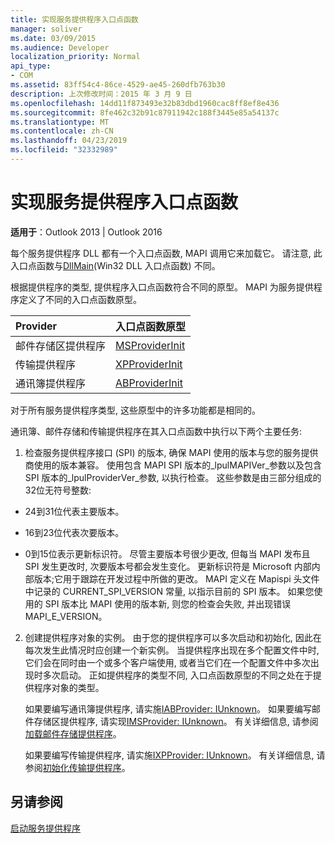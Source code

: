 ```yaml
---
title: 实现服务提供程序入口点函数
manager: soliver
ms.date: 03/09/2015
ms.audience: Developer
localization_priority: Normal
api_type:
- COM
ms.assetid: 83ff54c4-86ce-4529-ae45-260dfb763b30
description: 上次修改时间：2015 年 3 月 9 日
ms.openlocfilehash: 14dd11f873493e32b83dbd1960cac8ff8ef8e436
ms.sourcegitcommit: 8fe462c32b91c87911942c188f3445e85a54137c
ms.translationtype: MT
ms.contentlocale: zh-CN
ms.lasthandoff: 04/23/2019
ms.locfileid: "32332989"
---
```

# <a name="implementing-a-service-provider-entry-point-function"></a>实现服务提供程序入口点函数

  
  
**适用于**：Outlook 2013 | Outlook 2016 
  
每个服务提供程序 DLL 都有一个入口点函数, MAPI 调用它来加载它。 请注意, 此入口点函数与[DllMain](https://msdn.microsoft.com/library/ms682583.aspx)(Win32 DLL 入口点函数) 不同。
  
根据提供程序的类型, 提供程序入口点函数符合不同的原型。 MAPI 为服务提供程序定义了不同的入口点函数原型。
  
|**Provider**|**入口点函数原型**|
|:-----|:-----|
|邮件存储区提供程序  <br/> |[MSProviderInit](msproviderinit.md) <br/> |
|传输提供程序  <br/> |[XPProviderInit](xpproviderinit.md) <br/> |
|通讯簿提供程序  <br/> |[ABProviderInit](abproviderinit.md) <br/> |
   
对于所有服务提供程序类型, 这些原型中的许多功能都是相同的。 
  
通讯簿、邮件存储和传输提供程序在其入口点函数中执行以下两个主要任务:
  
1. 检查服务提供程序接口 (SPI) 的版本, 确保 MAPI 使用的版本与您的服务提供商使用的版本兼容。 使用包含 MAPI SPI 版本的_lpulMAPIVer_参数以及包含 SPI 版本的_lpulProviderVer_参数, 以执行检查。 这些参数是由三部分组成的32位无符号整数: 
    
  - 24到31位代表主要版本。
    
  - 16到23位代表次要版本。
    
  - 0到15位表示更新标识符。 尽管主要版本号很少更改, 但每当 MAPI 发布且 SPI 发生更改时, 次要版本号都会发生变化。 更新标识符是 Microsoft 内部内部版本;它用于跟踪在开发过程中所做的更改。 MAPI 定义在 Mapispi 头文件中记录的 CURRENT_SPI_VERSION 常量, 以指示目前的 SPI 版本。 如果您使用的 SPI 版本比 MAPI 使用的版本新, 则您的检查会失败, 并出现错误 MAPI_E_VERSION。
    
2. 创建提供程序对象的实例。 由于您的提供程序可以多次启动和初始化, 因此在每次发生此情况时应创建一个新实例。 当提供程序出现在多个配置文件中时, 它们会在同时由一个或多个客户端使用, 或者当它们在一个配置文件中多次出现时多次启动。 正如提供程序的类型不同, 入口点函数原型的不同之处在于提供程序对象的类型。 
    
    如果要编写通讯簿提供程序, 请实施[IABProvider: IUnknown](iabprovideriunknown.md)。 如果要编写邮件存储区提供程序, 请实现[IMSProvider: IUnknown](imsprovideriunknown.md)。 有关详细信息, 请参阅[加载邮件存储提供程序](loading-message-store-providers.md)。
    
    如果要编写传输提供程序, 请实施[IXPProvider: IUnknown](ixpprovideriunknown.md)。 有关详细信息, 请参阅[初始化传输提供程序](initializing-the-transport-provider.md)。
    
## <a name="see-also"></a>另请参阅



[启动服务提供程序](starting-a-service-provider.md)

